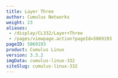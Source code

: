 ```yaml
---
title: Layer Three
author: Cumulus Networks
weight: 23
aliases:
 - /display/CL332/Layer+Three
 - /pages/viewpage.action?pageId=5869193
pageID: 5869193
product: Cumulus Linux
version: 3.3.2
imgData: cumulus-linux-332
siteSlug: cumulus-linux-332
---
```

